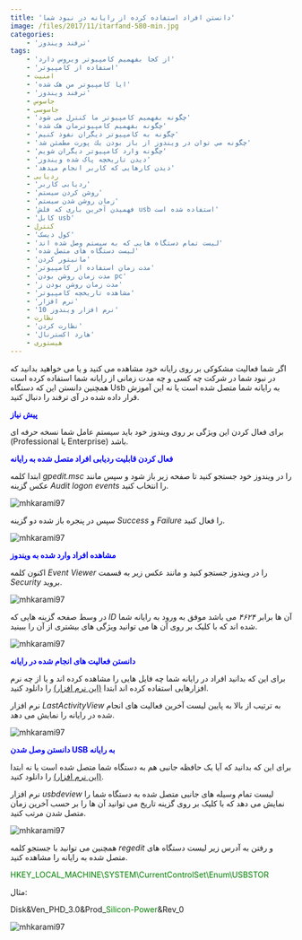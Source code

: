 ```yaml
---
title: 'دانستن افراد استفاده کرده از رایانه در نبود شما'
image: /files/2017/11/itarfand-580-min.jpg
categories:
    - 'ترفند ویندوز'
tags:
    - 'از کجا بفهمیم کامپیوتر ویروس دارد'
    - 'استفاده از کامپیوتر'
    - امنیت
    - 'ایا کامپیوتر من هک شده'
    - 'ترفند ویندوز'
    - جاسوس
    - جاسوسی
    - 'چگونه بفهمیم کامپیوتر ما کنترل می شود'
    - 'چگونه بفهمیم کامپیوترمان هک شده'
    - 'چگونه به کامپیوتر دیگران نفوذ کنیم'
    - 'چگونه مي توان در ويندوز از باز بودن يك پورت مطمئن شد'
    - 'چگونه وارد کامپیوتر دیگران شویم'
    - 'دیدن تاریخچه پاک شده ویندوز'
    - 'دیدن کارهایی که کاربر انجام میدهد'
    - ردیابی
    - 'ردیابی کاربر'
    - 'روشن کردن سیستم'
    - 'زمان روشن شدن سیستم'
    - 'فهمیدن آخرین باری که فلش usb استفاده شده است'
    - 'کابل usb'
    - کنترل
    - 'کول دیسک'
    - 'لیست تمام دستگاه هایی که به سیستم وصل شده اند'
    - 'لیست دستگاه های متصل شده'
    - 'مانیتور کردن'
    - 'مدت زمان استفاده از کامپیوتر'
    - 'مدت زمان روشن بودن pc'
    - 'مدت زمان روشن بودن ز'
    - 'مشاهده تاریخچه کامپیوتر'
    - 'نرم افزار'
    - 'نرم افزار ویندوز 10'
    - نظارت
    - 'نظارت کردن'
    - 'هارد اکسترنال'
    - هیستوری
---
```


اگر شما فعالیت مشکوکی بر روی رایانه خود مشاهده می کنید و یا می خواهید بدانید که در نبود شما در شرکت چه کسی و چه مدت زمانی از رایانه شما استفاده کرده است همچنین دانستن این که دستگاه Usb به رایانه شما متصل شده است یا نه این آموزش قرار داده شده در آی ترفند را دنبال کنید.

<span style="color: #0000ff;">**پیش نیاز**</span>

برای فعال کردن این ویژگی بر روی ویندوز خود باید سیستم عامل شما نسخه حرفه ای (Professional یا Enterprise) باشد.

<span style="color: #0000ff;">**فعال کردن قابلیت ردیابی افراد متصل شده به رایانه**</span>

ابتدا کلمه *gpedit.msc* را در ویندوز خود جستجو کنید تا صفحه زیر باز شود و سپس مانند عکس گزینه *Audit logon events* را انتخاب کنید.

![mhkarami97](/files/2017/11/itarfand-576-min.jpg)

سپس در پنجره باز شده دو گزینه *Success* و *Failure* را فعال کنید.

![mhkarami97](/files/2017/11/itarfand-577-min.jpg)

<span style="color: #0000ff;">**مشاهده افراد وارد شده به ویندوز**</span>

اکنون کلمه *Event Viewer* را در ویندوز جستجو کنید و مانند عکس زیر به قسمت *Security* بروید.

![mhkarami97](/files/2017/11/itarfand-578-min.jpg)

در وسط صفحه گزینه هایی که *ID* آن ها برابر *۴۶۲۴* می باشد موفق به ورود به رایانه شما شده اند که با کلیک بر روی آن ها می توانید ویژگی های بیشتری از آن را ببینید.

![mhkarami97](/files/2017/11/itarfand-579-min.jpg)

<span style="color: #0000ff;">**دانستن فعالیت های انجام شده در رایانه**</span>

برای این که بدانید افراد در رایانه شما چه فایل هایی را مشاهده کرده اند و یا از چه نرم افزارهایی استفاده کرده اند ابتدا [(این نرم افزار)](https://soft98.ir/software/16523-lastactivityview.html) را دانلود کنید.

نرم افزار *LastActivityView* به ترتیب از بالا به پایین لیست آخرین فعالیت های انجام شده در رایانه را نمایش می دهد.

![mhkarami97](/files/2017/11/itarfand-626.jpg)

<span style="color: #0000ff;">**دانستن وصل شدن USB به رایانه**</span>

برای این که بدانید که آیا یک حافظه جانبی هم به دستگاه شما متصل شده است یا نه ابتدا[ (این نرم افزار)](https://soft98.ir/software/14544-usbdeview.html) را دانلود کنید.

نرم افزار *usbdeview* لیست تمام وسیله های جانبی متصل شده به دستگاه شما را نمایش می دهد که با کلیک بر روی گزینه تاریخ می توانید آن ها را بر حسب آخرین زمان متصل شدن مرتب کنید.

![mhkarami97](/files/2017/11/itarfand-625.jpg)

همچنین می توانید با جستجو کلمه *regedit* و رفتن به آدرس زیر لیست دستگاه های متصل شده به رایانه را مشاهده کنید.

<span style="color: #008000;">HKEY\_LOCAL\_MACHINE\\SYSTEM\\CurrentControlSet\\Enum\\USBSTOR</span>

مثال:

Disk&amp;Ven\_PHD\_3.0&amp;Prod\_<span style="color: #008000;">Silicon-Power</span>&amp;Rev\_0

![mhkarami97](/files/2017/11/itarfand-624.jpg)